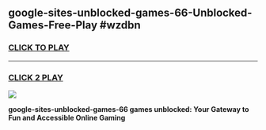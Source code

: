 
## google-sites-unblocked-games-66-Unblocked-Games-Free-Play #wzdbn
<h3>
<a href="https://us.freeplayer.one?title=google-sites-unblocked-games-66&ref=9M">CLICK TO PLAY</a></h3>
<hr>

<h3>
<a href="https://us.freeplayer.one?title=google-sites-unblocked-games-66&ref=9M">CLICK 2 PLAY</a>
  
</h3>

<a href="https://us.freeplayer.one?title=google-sites-unblocked-games-66&ref=9M"><img src="https://clearcache.store/games.png"></a>


**google-sites-unblocked-games-66 games unblocked: Your Gateway to Fun and Accessible Online Gaming**
